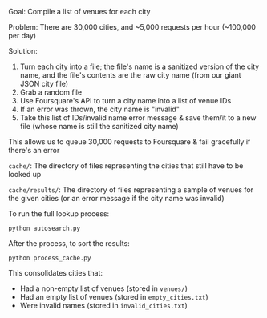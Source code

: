 Goal: Compile a list of venues for each city

Problem: There are 30,000 cities, and ~5,000 requests per hour (~100,000 per day)

Solution:

1. Turn each city into a file; the file's name is a sanitized version of the city name, and the file's contents are the raw city name (from our giant JSON city file)
2. Grab a random file
3. Use Foursquare's API to turn a city name into a list of venue IDs
4. If an error was thrown, the city name is "invalid"
5. Take this list of IDs/invalid name error message & save them/it to a new file (whose name is still the sanitized city name)

This allows us to queue 30,000 requests to Foursquare & fail gracefully if there's an error

`cache/`: The directory of files representing the cities that still have to be looked up

`cache/results/`: The directory of files representing a sample of venues for the given cities (or an error message if the city name was invalid)

To run the full lookup process:

    python autosearch.py

After the process, to sort the results:

    python process_cache.py

This consolidates cities that:

- Had a non-empty list of venues (stored in `venues/`)
- Had an empty list of venues (stored in `empty_cities.txt`)
- Were invalid names (stored in `invalid_cities.txt`)